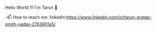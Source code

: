 Hello World !!! I'm Tarun 👋





 -📫 How to reach me: 
     linkedin:https://www.linkedin.com/in/tarun-pratap-singh-yadav-2763801a5/

